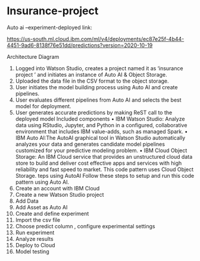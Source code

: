 # Insurance-project

Auto ai –experiment-deployed link:

https://us-south.ml.cloud.ibm.com/ml/v4/deployments/ec87e25f-4b44-4451-9ad6-8138f76e51dd/predictions?version=2020-10-19

Architecture Diagram



 

 
1. Logged into Watson Studio, creates a project named it as ‘insurance project ’ and initiates an instance of Auto AI & Object Storage.
2. Uploaded the data file in the CSV format to the object storage.
3. User initiates the model building process using Auto AI and create pipelines.
4. User evaluates different pipelines from Auto AI and selects the best model for deployment.
5. User generates accurate predictions by making ReST call to the deployed model
Included components
•	IBM Watson Studio: Analyze data using RStudio, Jupyter, and Python in a configured, collaborative environment that includes IBM value-adds, such as managed Spark.
•	IBM Auto AI:The AutoAI graphical tool in Watson Studio automatically analyzes your data and generates candidate model pipelines customized for your predictive modeling problem.
•	IBM Cloud Object Storage: An IBM Cloud service that provides an unstructured cloud data store to build and deliver cost effective apps and services with high reliability and fast speed to market. This code pattern uses Cloud Object Storage.
teps using AutoAI
Follow these steps to setup and run this code pattern using Auto AI.
1.	Create an account with IBM Cloud
2.	Create a new Watson Studio project
3.	Add Data
4.	Add Asset as Auto AI
5.	Create and define experiment
6.	Import the csv file
7.	Choose predict column , configure experimental settings
8.	Run experiment
9.	Analyze results
10.	Deploy to Cloud
11.	Model testing
 

 


 
